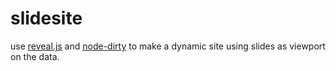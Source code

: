 slidesite
=========

use [reveal.js](git@github.com:hakimel/reveal.js.git) and [node-dirty](https://github.com/felixge/node-dirty) to make a dynamic site using slides as viewport on the data.


